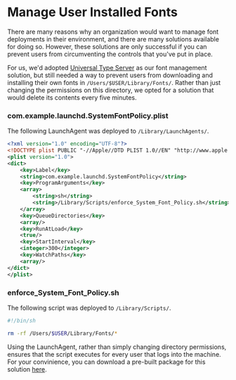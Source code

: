 # Manage User Installed Fonts

There are many reasons why an organization would want to manage font deployments in their environment, and there are many solutions available for doing so. However, these solutions are only successful if you can prevent users from circumventing the controls that you've put in place.

For us, we'd adopted [Universal Type Server](https://www.extensis.com/products/font-management/universal-type-server/) as our font management solution, but still needed a way to prevent users from downloading and installing their own fonts in ```/Users/$USER/Library/Fonts/```.  Rather than just changing the permissions on this directory, we opted for a solution that would delete its contents every five minutes.

### com.example.launchd.SystemFontPolicy.plist

The following LaunchAgent was deployed to ```/Library/LaunchAgents/```.

```xml
<?xml version="1.0" encoding="UTF-8"?>
<!DOCTYPE plist PUBLIC "-//Apple//DTD PLIST 1.0//EN" "http://www.apple.com/DTDs/PropertyList-1.0.dtd">
<plist version="1.0">
<dict>
	<key>Label</key>
	<string>com.example.launchd.SystemFontPolicy</string>
	<key>ProgramArguments</key>
	<array>
		<string>sh</string>
		<string>/Library/Scripts/enforce_System_Font_Policy.sh</string>
	</array>
	<key>QueueDirectories</key>
	<array/>
	<key>RunAtLoad</key>
	<true/>
	<key>StartInterval</key>
	<integer>300</integer>
	<key>WatchPaths</key>
	<array/>
</dict>
</plist>
```

### enforce_System_Font_Policy.sh

The following script was deployed to ```/Library/Scripts/```.

```bash
#!/bin/sh

rm -rf /Users/$USER/Library/Fonts/*
```

Using the LaunchAgent, rather than simply changing directory permissions, ensures that the script executes for every user that logs into the machine. For your convinience, you can download a pre-built package for this solution [here](https://github.com/ToplessBanana/tutorials/blob/master/HOW-TO-manage-user-installed-fonts/resources/System_Font_Policy.pkg.zip).
